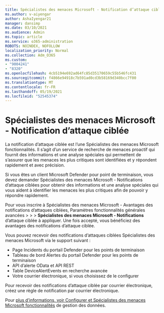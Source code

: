 ```yaml
---
title: Spécialistes des menaces Microsoft - Notification d’attaque ciblée
ms.author: v-aiyengar
author: AshaIyengar21
manager: dansimp
ms.date: 03/10/2021
ms.audience: Admin
ms.topic: article
ms.service: o365-administration
ROBOTS: NOINDEX, NOFOLLOW
localization_priority: Normal
ms.collection: Adm_O365
ms.custom:
- "9004241"
- "8320"
ms.openlocfilehash: 4cb5194e692ad64fc85d35170659c55b546fc431
ms.sourcegitcommit: f4866e94918c7b591ad0cd3b58169d340bcc7f00
ms.translationtype: MT
ms.contentlocale: fr-FR
ms.lasthandoff: 05/19/2021
ms.locfileid: "52545374"
---
```

# <a name="microsoft-threat-experts---targeted-attack-notification"></a>Spécialistes des menaces Microsoft - Notification d’attaque ciblée

La notification d’attaque ciblée est l’une Spécialistes des menaces Microsoft fonctionnalités. Il s’agit d’un service de recherche de menaces proactif qui fournit des informations et une analyse spéciales qui permettent de s’assurer que les menaces les plus critiques sont identifiées et y répondent rapidement et avec précision.

Si vous êtes un client Microsoft Defender pour point de terminaison, vous devez demander Spécialistes des menaces Microsoft - Notifications d’attaque ciblées pour obtenir des informations et une analyse spéciales qui vous aident à identifier les menaces les plus critiques afin de pouvoir y répondre rapidement.

Pour vous inscrire à Spécialistes des menaces Microsoft - Avantages des notifications d’attaques ciblées, Paramètres fonctionnalités générales avancées   >    >    >  **Spécialistes des menaces Microsoft - Notifications** d’attaque ciblée à appliquer. Une fois accepté, vous bénéficiez des avantages des notifications d’attaque ciblée.

Vous pouvez recevoir des notifications d’attaques ciblées Spécialistes des menaces Microsoft via le support suivant :

- Page Incidents du portail Defender pour les points de terminaison
- Tableau de bord Alertes du portail Defender pour les points de terminaison
- API d’alerte OData et API REST
- Table DeviceAlertEvents en recherche avancée
- Votre courrier électronique, si vous choisissez de le configurer

Pour recevoir des notifications d’attaque ciblée par courrier électronique, créez une règle de notification par courrier électronique. 

Pour [plus d’informations, voir Configurer et Spécialistes des menaces Microsoft fonctionnalités](/windows/security/threat-protection/microsoft-defender-atp/configure-microsoft-threat-experts) de gestion des données.
